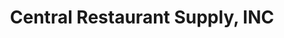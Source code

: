 ---
title: "Central Restaurant Supply, INC"
url: /syracuse/central-restaurant-supply-inc/
shop: Haushaltsartikel
---